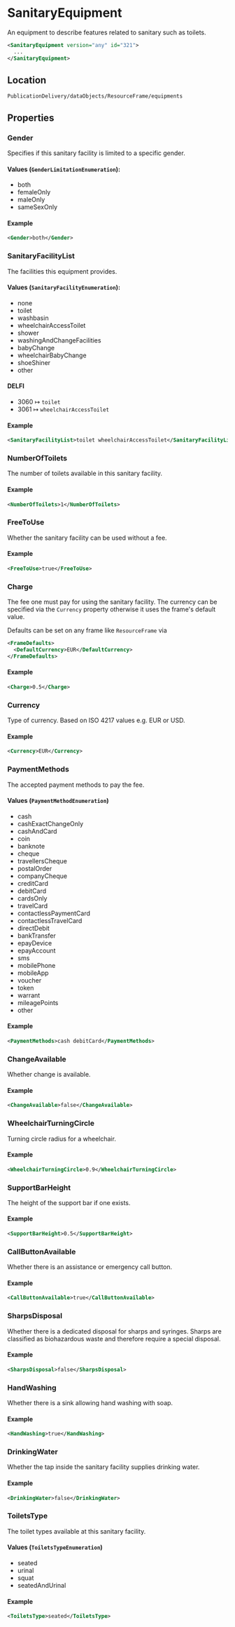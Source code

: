 # SanitaryEquipment

An equipment to describe features related to sanitary such as toilets.

```xml
<SanitaryEquipment version="any" id="321">
  ...
</SanitaryEquipment>
```

## Location
```
PublicationDelivery/dataObjects/ResourceFrame/equipments
```

## Properties

### Gender

Specifies if this sanitary facility is limited to a specific gender.

#### Values (`GenderLimitationEnumeration`):
- both
- femaleOnly
- maleOnly
- sameSexOnly

#### Example
```xml
<Gender>both</Gender>
```

### SanitaryFacilityList

The facilities this equipment provides.

#### Values (`SanitaryFacilityEnumeration`):
- none
- toilet
- washbasin
- wheelchairAccessToilet
- shower
- washingAndChangeFacilities
- babyChange
- wheelchairBabyChange
- shoeShiner
- other

#### DELFI

- 3060 ↦ `toilet`
- 3061 ↦ `wheelchairAccessToilet`

#### Example

```xml
<SanitaryFacilityList>toilet wheelchairAccessToilet</SanitaryFacilityList>
```

### NumberOfToilets

The number of toilets available in this sanitary facility.

#### Example
```xml
<NumberOfToilets>1</NumberOfToilets>
```

### FreeToUse

Whether the sanitary facility can be used without a fee.

#### Example
```xml
<FreeToUse>true</FreeToUse>
```

### Charge

The fee one must pay for using the sanitary facility. The currency can be specified via the `Currency` property otherwise it uses the frame's default value.

Defaults can be set on any frame like `ResourceFrame` via
```xml
<FrameDefaults>
  <DefaultCurrency>EUR</DefaultCurrency>
</FrameDefaults>
```

#### Example
```xml
<Charge>0.5</Charge>
```

### Currency

Type of currency. Based on ISO 4217 values e.g. EUR or USD.

#### Example
```xml
<Currency>EUR</Currency>
```

### PaymentMethods

The accepted payment methods to pay the fee.

#### Values (`PaymentMethodEnumeration`)
- cash
- cashExactChangeOnly
- cashAndCard
- coin
- banknote
- cheque
- travellersCheque
- postalOrder
- companyCheque
- creditCard
- debitCard
- cardsOnly
- travelCard
- contactlessPaymentCard
- contactlessTravelCard
- directDebit
- bankTransfer
- epayDevice
- epayAccount
- sms
- mobilePhone
- mobileApp
- voucher
- token
- warrant
- mileagePoints
- other

#### Example
```xml
<PaymentMethods>cash debitCard</PaymentMethods>
```

### ChangeAvailable

Whether change is available.

#### Example
```xml
<ChangeAvailable>false</ChangeAvailable>
```

### WheelchairTurningCircle

Turning circle radius for a wheelchair.

#### Example
```xml
<WheelchairTurningCircle>0.9</WheelchairTurningCircle>
```
### SupportBarHeight

The height of the support bar if one exists.

#### Example
```xml
<SupportBarHeight>0.5</SupportBarHeight>
```

### CallButtonAvailable

Whether there is an assistance or emergency call button.

#### Example
```xml
<CallButtonAvailable>true</CallButtonAvailable>
```

### SharpsDisposal

Whether there is a dedicated disposal for sharps and syringes. Sharps are classified as biohazardous waste and therefore require a special disposal.

#### Example
```xml
<SharpsDisposal>false</SharpsDisposal>
```

### HandWashing

Whether there is a sink allowing hand washing with soap.

#### Example
```xml
<HandWashing>true</HandWashing>
```
### DrinkingWater

Whether the tap inside the sanitary facility supplies drinking water.

#### Example
```xml
<DrinkingWater>false</DrinkingWater>
```

### ToiletsType

The toilet types available at this sanitary facility.

#### Values (`ToiletsTypeEnumeration`)
- seated
- urinal
- squat
- seatedAndUrinal

#### Example
```xml
<ToiletsType>seated</ToiletsType>
```
